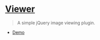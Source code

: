 # [Viewer](https://github.com/fengyuanchen/viewer)

> A simple jQuery image viewing plugin.

- [Demo](http://fengyuanchen.github.io/viewer)
